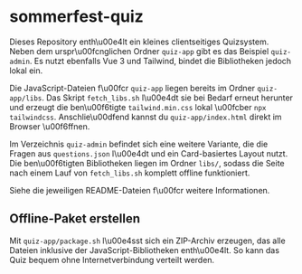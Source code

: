 # sommerfest-quiz

Dieses Repository enth\u00e4lt ein kleines clientseitiges Quizsystem. Neben dem urspr\u00fcnglichen Ordner `quiz-app` gibt es das Beispiel `quiz-admin`. Es nutzt ebenfalls Vue&nbsp;3 und Tailwind, bindet die Bibliotheken jedoch lokal ein.

Die JavaScript-Dateien f\u00fcr `quiz-app` liegen bereits im Ordner `quiz-app/libs`. Das Skript `fetch_libs.sh` l\u00e4dt sie bei Bedarf erneut herunter und erzeugt die ben\u00f6tigte `tailwind.min.css` lokal \u00fcber `npx tailwindcss`. Anschlie\u00dfend kannst du `quiz-app/index.html` direkt im Browser \u00f6ffnen.

Im Verzeichnis `quiz-admin` befindet sich eine weitere Variante, die die Fragen aus `questions.json` l\u00e4dt und ein Card-basiertes Layout nutzt. Die ben\u00f6tigten Bibliotheken liegen im Ordner `libs/`, sodass die Seite nach einem Lauf von `fetch_libs.sh` komplett offline funktioniert.

Siehe die jeweiligen README-Dateien f\u00fcr weitere Informationen.

## Offline-Paket erstellen

Mit `quiz-app/package.sh` l\u00e4sst sich ein ZIP-Archiv erzeugen, das alle Dateien inklusive der JavaScript-Bibliotheken enth\u00e4lt. So kann das Quiz bequem ohne Internetverbindung verteilt werden.

